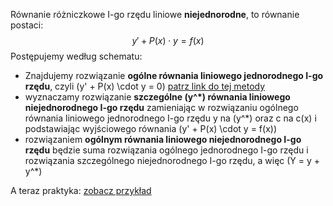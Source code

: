 Równanie różniczkowe I-go rzędu liniowe **niejednorodne**, to równanie postaci:  
$$
y' + P(x) \cdot y = f(x)
$$
Postępujemy według schematu:  

- Znajdujemy rozwiązanie **ogólne równania liniowego jednorodnego I-go rzędu**, czyli  \(y' + P(x) \cdot y = 0\) [patrz link do tej metody](metoda2-rzedu-1.md)
- wyznaczamy rozwiązanie **szczególne \(y^*\) równania liniowego niejednorodnego I-go rzędu** zamieniając w rozwiązaniu ogólnego równania liniowego jednorodnego I-go rzędu y na \(y^*\) oraz c na c(x) i podstawiając wyjściowego równania \(y' + P(x) \cdot y = f(x)\)
- rozwiązaniem **ogólnym równania liniowego niejednorodnego I-go rzędu** będzie suma rozwiązania ogólnego jednorodnego I-go rzędu i rozwiązania szczególnego niejednorodnego I-go rzędu, a więc \(Y = y + y^*\)  

A teraz praktyka: [zobacz przykład](przyklad-metoda3-rzedu-1.md)